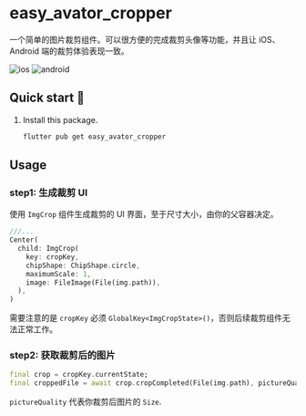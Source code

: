 # easy_avator_cropper

一个简单的图片裁剪组件。可以很方便的完成裁剪头像等功能，并且让 iOS、Android 端的裁剪体验表现一致。

![ios](./ios.jpg)
![android](./android.jpg)

## Quick start 🚀

1. Install this package.
    ```bash
    flutter pub get easy_avator_cropper
    ```

## Usage
### step1: 生成裁剪 UI
使用 `ImgCrop` 组件生成裁剪的 UI 界面，至于尺寸大小，由你的父容器决定。
```dart
///...
Center(
  child: ImgCrop(
    key: cropKey,
    chipShape: ChipShape.circle,
    maximumScale: 1,
    image: FileImage(File(img.path)),
  ),
)
```
需要注意的是 `cropKey` 必须 `GlobalKey<ImgCropState>()`，否则后续裁剪组件无法正常工作。

### step2: 获取裁剪后的图片
```dart
final crop = cropKey.currentState;
final croppedFile = await crop.cropCompleted(File(img.path), pictureQuality: 900);
```
`pictureQuality` 代表你裁剪后图片的 `Size`.